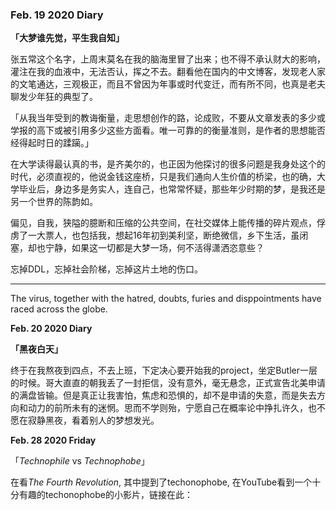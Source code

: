 ### Feb. 19 2020 Diary 

**「大梦谁先觉，平生我自知」**

张五常这个名字，上周末莫名在我的脑海里冒了出来；也不得不承认财大的影响，灌注在我的血液中，无法否认，挥之不去。翻看他在国内的中文博客，发现老人家的文笔通达，三观极正，而且不曾因为年事或时代变迁，而有所不同，也真是老夫聊发少年狂的典型了。 

「从我当年受到的教诲衡量，走思想创作的路，论成败，不要从文章发表的多少或学报的高下或被引用多少这些方面看。唯一可靠的的衡量准则，是作者的思想能否经得起时日的蹂躏。」

在大学读得最认真的书，是齐美尔的，也正因为他探讨的很多问题是我身处这个的时代，必须直视的，他说金钱这座桥，只是我们通向人生价值的桥梁，也的确，大学毕业后，身边多是务实人，连自己，也常常怀疑，那些年少时期的梦，是我还是另一个世界的陈韵如。

偏见，自我，狭隘的臆断和压缩的公共空间，在社交媒体上能传播的碎片观点，俘虏了一大票人，也包括我，想起16年初到美利坚，断绝微信，乡下生活，虽闭塞，却也宁静，如果这一切都是大梦一场，何不活得潇洒恣意些？

忘掉DDL，忘掉社会阶梯，忘掉这片土地的伤口。

---

The virus, together with the hatred, doubts, furies and disppointments have raced across the globe. 

**Feb. 20 2020 Diary** 

**「黑夜白天」**

终于在我熬夜到四点，不去上班，下定决心要开始我的project，坐定Butler一层的时候。哥大直直的朝我丢了一封拒信，没有意外，毫无悬念，正式宣告北美申请的满盘皆输。但是真正让我害怕，焦虑和恐惧的，却不是申请的失意，而是失去方向和动力的前所未有的迷惘。思而不学则殆，宁愿自己在概率论中挣扎许久，也不愿在寂静黑夜，看着别人的梦想发光。

**Feb. 28 2020 Friday** 

「*Technophile* vs *Technophobe*」

在看*The Fourth Revolution*, 其中提到了techonophobe, 在YouTube看到一个十分有趣的techonophobe的小影片，链接在此：









